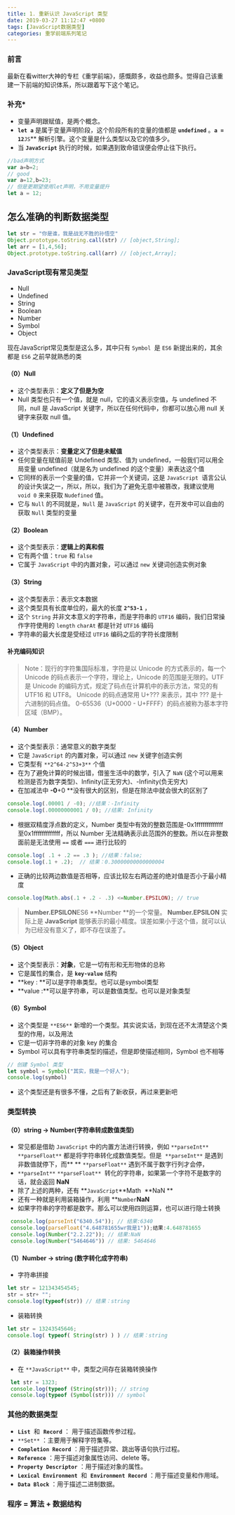 ```yaml
---
title: 1. 重新认识 JavaScript 类型
date: 2019-03-27 11:12:47 +0800
tags: [JavaScript数据类型]
categories: 重学前端系列笔记
---
```

<a name="X51yG"></a>
### 前言
最新在看witter大神的专栏《重学前端》，感慨颇多，收益也颇多。觉得自己该重建一下前端的知识体系，所以跟着写下这个笔记。
<a name="49448199"></a>
### 补充*

- 变量声明跟赋值，是两个概念。
- **`let a`** 是属于变量声明阶段，这个阶段所有的变量的值都是 **`undefined`** 。**`a = 12`**`JS`** 解析引擎。这个变量是什么类型以及它的值多少。
- 当 **`JavaScript`** 执行的时候，如果遇到致命错误便会停止往下执行。
```javascript
//bad声明方式
var a=b=2;
// good
var a=12,b=23;
// 但是更期望使用let声明，不用变量提升
let a = 12;
```
<a name="08da595a"></a>
## 怎么准确的判断数据类型

```javascript
let str = "你是谁，我是战无不胜的孙悟空"
Object.prototype.toString.call(str) // [object,String];
let arr = [1,4,56];
Object.prototype.toString.call(arr) // [object,Array];
```

<a name="2746c81b"></a>
### JavaScript现有常见类型

- Null
- Undefined
- String
- Boolean
- Number
- Symbol
- Object

现在JavaScript常见类型是这么多，其中只有 `Symbol`  是 `ES6` 新提出来的，其余都是 `ES6` 之前早就熟悉的类
<a name="c23f5abf"></a>
#### （0）Null

- 这个类型表示：**定义了但是为空**
- Null 类型也只有一个值，就是 null，它的语义表示空值，与 undefined 不同，null 是 JavaScript 关键字，所以在任何代码中，你都可以放心用 null 关键字来获取 null 值。
<a name="357bda8a"></a>
#### （1）Undefined

- 这个类型表示：**变量定义了但是未赋值**
- 任何变量在赋值前是 Undefined 类型、值为 undefined，一般我们可以用全局变量 undefined（就是名为 undefined 的这个变量）来表达这个值
- 它同样的表示一个变量的值，它并非一个关键词，这是 `JavaScript`  语言公认的设计失误之一，所以，所以，我们为了避免无意中被篡改，我建议使用 `void 0` 来来获取 `Nudefined` 值。
- 它与 `Null` 的不同就是，`Null` 是 `JavaScript` 的关键字，在开发中可以自由的获取 `Null` 类型的变量
<a name="f9369aa0"></a>
#### （2）Boolean

- 这个类型表示：**逻辑上的真和假**
- 它有两个值：`true` 和 `false` 
- 它属于 `JavaScript` 中的内置对象，可以通过 `new` 关键词创造实例对象
<a name="ece22d59"></a>
#### （3）String

- 这个类型表示：表示文本数据
- 这个类型具有长度单位的，最大的长度 **`2^53-1`** ，
- 这个 `String` 并非文本意义的字符串，而是字符串的 `UTF16` 编码，我们日常操作字符使用的 `length` `charAt` 都是针对 `UTF16` 编码
- 字符串的最大长度是受经过 `UTF16` 编码之后的字符长度限制
<a name="932cf868"></a>
#### 补充编码知识
> Note：现行的字符集国际标准，字符是以 Unicode 的方式表示的，每一个 Unicode 的码点表示一个字符，理论上，Unicode 的范围是无限的。UTF 是 Unicode 的编码方式，规定了码点在计算机中的表示方法，常见的有 UTF16 和 UTF8。 Unicode 的码点通常用 U+??? 来表示，其中 ??? 是十六进制的码点值。 0-65536（U+0000 - U+FFFF）的码点被称为基本字符区域（BMP）。

<a name="a887f81c"></a>
#### （4）Number

- 这个类型表示：通常意义的数字类型
- 它是 `JavaScript` 的内置对象，可以通过 `new` 关键字创造实例
- 它类型有 `**2^64-2^53+3**` 个值
- 在为了避免计算的时候出错，借鉴生活中的数学，引入了 `NaN` (这个可以用来检测是否为数字类型)、Infinity(正无穷大)、-Infinity(负无穷大)
- 在加减法中 **-0**+0 **没有很大的区别，但是在除法中就会很大的区别了

```javascript
console.log(.00001 / -0); //结果：-Infinity
console.log(.00000000001 / 0); //结果: Infinity
```

- 根据双精度浮点数的定义，Number 类型中有效的整数范围是-0x1fffffffffffff 至0x1fffffffffffff，所以 Number 无法精确表示此范围外的整数。所以在非整数面前是无法使用 `==` 或者 `===` 进行比较的

```javascript
console.log( .1 + .2 == .3 ); //结果：false;
console.log(.1 + .2);  // 结果：0.30000000000000004
```

- 正确的比较两边数值是否相等，应该比较左右两边差的绝对值是否小于最小精度

```javascript
console.log(Math.abs(.1 + .2 - .3) <=Number.EPSILON); // true
```

> **Number.EPSILON**ES6 **Number **的一个常量。
> **Number.EPSILON** 实际上是 **JavaScript** 能够表示的最小精度。误差如果小于这个值，就可以认为已经没有意义了，即不存在误差了。

<a name="780b6ec0"></a>
#### （5）Object

- 这个类型表示：**对象**，它是一切有形和无形物体的总称
- 它是属性的集合，是 **`key-value`** 结构
- **key : **可以是字符串类型。也可以是symbol类型
- **value :**可以是字符串，可以是数值类型。也可以是对象类型
<a name="c91ff6ed"></a>
#### （6）Symbol

- 这个类型是 `**ES6**` 新增的一个类型。其实说实话，到现在还不太清楚这个类型的作用，以及用法
- 它是一切非字符串的对象 key 的集合
- Symbol 可以具有字符串类型的描述，但是即使描述相同，Symbol 也不相等

```javascript
// 创建 Symbol 类型
let symbol = Symbol("其实，我是一个好人");
console.log(symbol)
```

- 这个类型还是有很多不懂，之后有了新收获，再过来更新吧
<a name="f3c723ec"></a>
### 类型转换
<a name="2f9540a5"></a>
#### （0）string → Number(字符串转成数值类型)

- 常见都是借助 `JavaScript` 中的内置方法进行转换，例如 `**parseInt**`  `**parseFloat**` 都是将字符串转化成数值类型。但是  `**parseInt**` 是遇到非数值就停下，而** ** `**parseFloat**` 遇到不属于数字行列才会停，
- `**parseInt**` `**parseFloat**`  转化的字符串，如果第一个字符不是数字的话，就会返回 **NaN**
- 除了上述的两种，还有 **`JavaScript`**Math  **NaN **
- 还有一种就是利用装箱操作，利用 **`Number`**NaN**
- 如果字符串的字符都是数字。那么可以使用四则运算，也可以进行隐士转换

```javascript
 console.log(parseInt("6340.54")); // 结果:6340
 console.log(parseFloat("4.648781655wr我是1"));结果:4.648781655
 console.log(Number("2.2.22")); // 结果:NaN
 console.log(Number("5464646")) // 结果: 5464646
```

<a name="6c2395fb"></a>
#### （1）Number → string (数字转化成字符串)

- 字符串拼接

```javascript
let str = 121343454545;
str = str+ "";
console.log(typeof(str)) // 结果：string
```

- 装箱转换
```javascript
let str = 13243545646;
console.log( typeof( String(str) ) ) // 结果：string 
```

<a name="0e1aa6d1"></a>
#### （2）装箱操作转换

- 在 `**JavaScript**` 中，类型之间存在装箱转换操作

```javascript
 let str = 1323;
 console.log(typeof (String(str))); // string
 console.log(typeof (Symbol(str))) // symbol
```

<a name="f0dde815"></a>
### 其他的数据类型

- **`List`**  和  **`Record`** ： 用于描述函数传参过程。
- `**Set**` ：主要用于解释字符集等。
- **`Completion Record`** ：用于描述异常、跳出等语句执行过程。
- **`Reference`** ：用于描述对象属性访问、delete 等。
- **`Property Descriptor`** ：用于描述对象的属性。
- **`Lexical Environment`**  和  **`Environment Record`** ：用于描述变量和作用域。
- **`Data Block`** ：用于描述二进制数据。
<a name="7aa17298"></a>
### 程序 = 算法 + 数据结构

